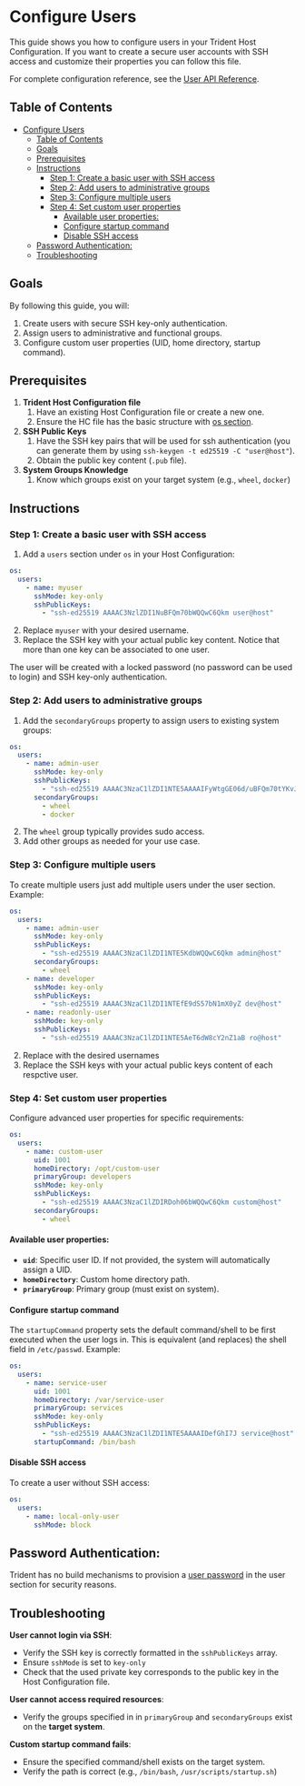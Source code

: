 
# Configure Users

This guide shows you how to configure users in your Trident Host Configuration. If you want to create a secure user accounts with SSH access and customize their properties you can follow this file.

For complete configuration reference, see the [User API Reference](../Reference/Host-Configuration/API-Reference/User.md).

## Table of Contents

- [Configure Users](#configure-users)
  - [Table of Contents](#table-of-contents)
  - [Goals](#goals)
  - [Prerequisites](#prerequisites)
  - [Instructions](#instructions)
    - [Step 1: Create a basic user with SSH access](#step-1-create-a-basic-user-with-ssh-access)
    - [Step 2: Add users to administrative groups](#step-2-add-users-to-administrative-groups)
    - [Step 3: Configure multiple users](#step-3-configure-multiple-users)
    - [Step 4: Set custom user properties](#step-4-set-custom-user-properties)
      - [Available user properties:](#available-user-properties)
      - [Configure startup command](#configure-startup-command)
      - [Disable SSH access](#disable-ssh-access)
  - [Password Authentication:](#password-authentication)
  - [Troubleshooting](#troubleshooting)

## Goals

By following this guide, you will:

1. Create users with secure SSH key-only authentication.
2. Assign users to administrative and functional groups.
3. Configure custom user properties (UID, home directory, startup command).

## Prerequisites

1. **Trident Host Configuration file**
   1. Have an existing Host Configuration file or create a new one.
   2. Ensure the HC file has the basic structure with [os section](../Reference/Host-Configuration/API-Reference/Os.md).
2. **SSH Public Keys**
   1. Have the SSH key pairs that will be used for ssh authentication (you can generate them by using `ssh-keygen -t ed25519 -C "user@host"`).
   2. Obtain the public key content (`.pub` file).
3. **System Groups Knowledge**
   1. Know which groups exist on your target system (e.g., `wheel`, `docker`)

## Instructions

### Step 1: Create a basic user with SSH access

1. Add a `users` section under `os` in your Host Configuration:

```yaml
os:
  users:
    - name: myuser
      sshMode: key-only
      sshPublicKeys:
        - "ssh-ed25519 AAAAC3NzlZDI1NuBFQm70bWQQwC6Qkm user@host"
```

2. Replace `myuser` with your desired username.
3. Replace the SSH key with your actual public key content. Notice that more than one key can be associated to one user.

The user will be created with a locked password (no password can be used to login) and SSH key-only authentication.

### Step 2: Add users to administrative groups

1. Add the `secondaryGroups` property to assign users to existing system groups:

```yaml
os:
  users:
    - name: admin-user
      sshMode: key-only
      sshPublicKeys:
        - "ssh-ed25519 AAAAC3NzaC1lZDI1NTE5AAAAIFyWtgGE06d/uBFQm70tYKvJKwJfRDoh06bWQQwC6Qkm admin@host"
      secondaryGroups:
        - wheel
        - docker
```

2. The `wheel` group typically provides sudo access.
3. Add other groups as needed for your use case.

### Step 3: Configure multiple users

To create multiple users just add multiple users under the user section. Example:

```yaml
os:
  users:
    - name: admin-user
      sshMode: key-only
      sshPublicKeys:
        - "ssh-ed25519 AAAAC3NzaC1lZDI1NTE5KdbWQQwC6Qkm admin@host"
      secondaryGroups:
        - wheel
    - name: developer
      sshMode: key-only
      sshPublicKeys:
        - "ssh-ed25519 AAAAC3NzaC1lZDI1NTEfE9dS57bN1mX0yZ dev@host"
    - name: readonly-user
      sshMode: key-only
      sshPublicKeys:
        - "ssh-ed25519 AAAAC3NzaC1lZDI1NTE5AeT6dW8cY2nZ1aB ro@host"
```

2. Replace with the desired usernames
3. Replace the SSH keys with your actual public keys content of each respctive user.

### Step 4: Set custom user properties

Configure advanced user properties for specific requirements:
```yaml
os:
  users:
    - name: custom-user
      uid: 1001
      homeDirectory: /opt/custom-user
      primaryGroup: developers
      sshMode: key-only
      sshPublicKeys:
        - "ssh-ed25519 AAAAC3NzaC1lZDIRDoh06bWQQwC6Qkm custom@host"
      secondaryGroups:
        - wheel
```

#### Available user properties:
- **`uid`**: Specific user ID. If not provided, the system will automatically assign a UID.
- **`homeDirectory`**: Custom home directory path.
- **`primaryGroup`**: Primary group (must exist on system). 

#### Configure startup command

The `startupCommand` property sets the default command/shell to be first executed when the user logs in. This is equivalent (and replaces) the shell field in `/etc/passwd`. Example:

```yaml
os:
  users:
    - name: service-user
      uid: 1001
      homeDirectory: /var/service-user
      primaryGroup: services
      sshMode: key-only
      sshPublicKeys:
        - "ssh-ed25519 AAAAC3NzaC1lZDI1NTE5AAAAIDefGhI7J service@host"
      startupCommand: /bin/bash
```

#### Disable SSH access

To create a user without SSH access:

```yaml
os:
  users:
    - name: local-only-user
      sshMode: block
```

## Password Authentication: 

Trident has no build mechanisms to provision a [user password](../Reference/Host-Configuration/API-Reference/Password.md) in the user section for security reasons.

## Troubleshooting

**User cannot login via SSH**:
- Verify the SSH key is correctly formatted in the `sshPublicKeys` array.
- Ensure `sshMode` is set to `key-only`
- Check that the used private key corresponds to the public key in the Host Configuration file.

**User cannot access required resources**:
- Verify the groups specified in  in `primaryGroup` and `secondaryGroups` exist on the **target system**.

**Custom startup command fails**:
- Ensure the specified command/shell exists on the target system.
- Verify the path is correct (e.g., `/bin/bash`, `/usr/scripts/startup.sh`)
